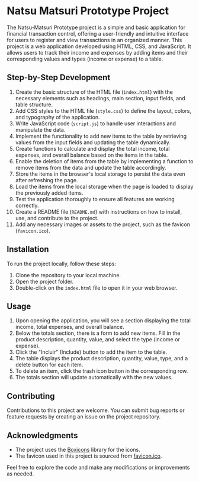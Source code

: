 # Natsu Matsuri Prototype Project

 The Natsu-Matsuri Prototype project is a simple and basic application for financial transaction control, offering a user-friendly and intuitive interface for users to register and view transactions in an organized manner. This project is a web application developed using HTML, CSS, and JavaScript. It allows users to track their income and expenses by adding items and their corresponding values and types (income or expense) to a table.
 
## Step-by-Step Development

1. Create the basic structure of the HTML file (`index.html`) with the necessary elements such as headings, main section, input fields, and table structure.
2. Add CSS styles to the HTML file (`style.css`) to define the layout, colors, and typography of the application.
3. Write JavaScript code (`script.js`) to handle user interactions and manipulate the data.
4. Implement the functionality to add new items to the table by retrieving values from the input fields and updating the table dynamically.
5. Create functions to calculate and display the total income, total expenses, and overall balance based on the items in the table.
6. Enable the deletion of items from the table by implementing a function to remove items from the data and update the table accordingly.
7. Store the items in the browser's local storage to persist the data even after refreshing the page.
8. Load the items from the local storage when the page is loaded to display the previously added items.
9. Test the application thoroughly to ensure all features are working correctly.
10. Create a README file (`README.md`) with instructions on how to install, use, and contribute to the project.
11. Add any necessary images or assets to the project, such as the favicon (`favicon.ico`).

## Installation

To run the project locally, follow these steps:

1. Clone the repository to your local machine.
2. Open the project folder.
3. Double-click on the `index.html` file to open it in your web browser.

## Usage

1. Upon opening the application, you will see a section displaying the total income, total expenses, and overall balance.
2. Below the totals section, there is a form to add new items. Fill in the product description, quantity, value, and select the type (income or expense).
3. Click the "Incluir" (Include) button to add the item to the table.
4. The table displays the product description, quantity, value, type, and a delete button for each item.
5. To delete an item, click the trash icon button in the corresponding row.
6. The totals section will update automatically with the new values.

## Contributing

Contributions to this project are welcome. You can submit bug reports or feature requests by creating an issue on the project repository.

## Acknowledgments

- The project uses the [Boxicons](https://boxicons.com/) library for the icons.
- The favicon used in this project is sourced from [favicon.ico](Images/favicon.ico).

Feel free to explore the code and make any modifications or improvements as needed.

